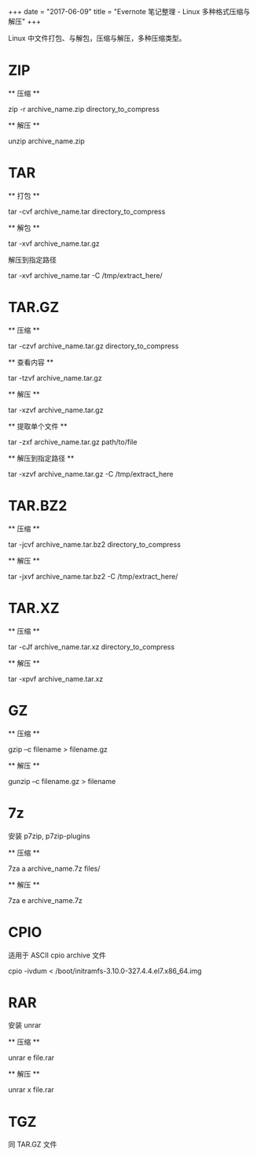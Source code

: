 +++
date = "2017-06-09"
title = "Evernote 笔记整理 - Linux 多种格式压缩与解压"
+++

Linux 中文件打包、与解包，压缩与解压，多种压缩类型。

# ZIP

** 压缩 **

zip -r archive_name.zip directory_to_compress

** 解压 **

unzip archive_name.zip

# TAR
** 打包 **

tar -cvf archive_name.tar directory_to_compress

** 解包 **

tar -xvf archive_name.tar.gz

解压到指定路径

tar -xvf archive_name.tar -C /tmp/extract_here/


# TAR.GZ

** 压缩 **

tar -czvf archive_name.tar.gz directory_to_compress

** 查看内容 **

tar -tzvf archive_name.tar.gz

** 解压 **

tar -xzvf archive_name.tar.gz

** 提取单个文件 **

tar -zxf archive_name.tar.gz path/to/file

** 解压到指定路径 **

tar -xzvf archive_name.tar.gz -C /tmp/extract_here

# TAR.BZ2
** 压缩 **

tar -jcvf archive_name.tar.bz2 directory_to_compress

** 解压 **

tar -jxvf archive_name.tar.bz2 -C /tmp/extract_here/

# TAR.XZ
** 压缩 **

tar -cJf archive_name.tar.xz directory_to_compress

** 解压 **

tar -xpvf archive_name.tar.xz

# GZ
** 压缩 **

gzip –c filename > filename.gz 

** 解压 **

gunzip –c filename.gz > filename

# 7z
安装 p7zip, p7zip-plugins

** 压缩 **

7za a archive_name.7z files/

** 解压 **

7za e archive_name.7z 

# CPIO
适用于 ASCII cpio archive 文件

cpio -ivdum < /boot/initramfs-3.10.0-327.4.4.el7.x86_64.img

# RAR
安装 unrar

** 压缩 **

unrar e file.rar

** 解压 **

unrar x file.rar

# TGZ
同 TAR.GZ 文件